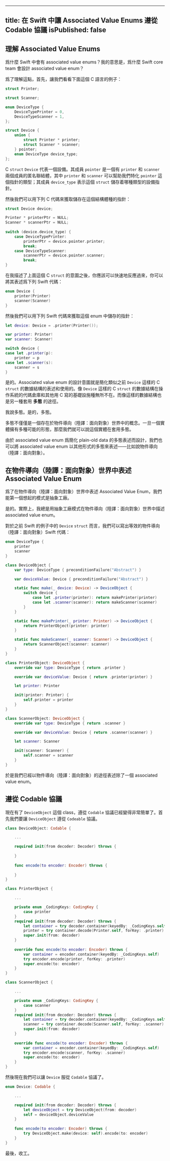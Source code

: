  ---
 title: 在 Swift 中讓 Associated Value Enums 遵從 Codable 協議
 isPublished: false
 ---
 
 ## 理解 Associated Value Enums
 
 爲什麼 Swift 中會有 associated value enums？我的意思是，爲什麼 Swift core team 會設計 associated value enum？

爲了理解這點，首先，讓我們看看下面這個 C 語言的例子：


```c
struct Printer;

struct Scanner;

enum DeviceType {
    DeviceTypePrinter = 0,
    DeviceTypeScanner = 1,
};

struct Device {
    union {
        struct Printer * printer;
        struct Scanner * scanner;
    } pointer;
    enum DeviceType device_type;
};
```

C `struct` `Device` 代表一個設備。其成員 `pointer` 是一個有 `printer` 和 `scanner` 兩個成員的匿名聯結體，其中  `printer` 和 `scanner` 可以幫助我們特化 `pointer` 這個指針的類型；其成員 `device_type` 表示這個 `struct` 儲存着哪種類型的設備指針。

然後我們可以用下列 C 代碼來獲取儲存在這個結構體種的指針：

```c
struct Device device;

Printer * printerPtr = NULL;
Scanner * scannerPtr = NULL;
    
switch (device.device_type) {
    case DeviceTypePrinter:
        printerPtr = device.pointer.printer;
        break;
    case DeviceTypeScanner:
        scannerPtr = device.pointer.scanner;
        break;
}
```

在我描述了上面這個 C `struct` 的意圖之後，你應該可以快速地反應過來，你可以將其表述爲下列 Swift 代碼：

```swift
enum Device {
    printer(Printer)
    scanner(Scanner)
}
```

然後我們可以用下列 Swift 代碼來獲取這個 enum 中儲存的指針：

```swift
let device: Device = .printer(Printer());

var printer: Printer!
var scanner: Scanner!

switch device {
case let .printer(p):
    printer = p
case let .scanner(s):
    scanner = s
}
```

是的。Associated value enum 的設計意圖就是簡化類似之前 `Device` 這樣的 C `struct` 的數據結構的表述和使用的。像 `Device` 這樣的 C `struct` 的數據結構在操作系統的代碼倉庫和其他用 C 寫的基礎設施種無所不在。而像這樣的數據結構也是另一種套用 __多態__ 的途徑。

我說多態。是的，多態。

多態不僅僅是一個存在於物件導向（陸譯：面向對象）世界中的概念。一旦一個實體擁有多種可能的形態，那麼我們就可以說這個實體在套用多態。

由於 associated value enum 爲簡化 plain-old data 的多態表述而設計，我們也可以將 associated value enum 以其他形式的多態來表述——比如說物件導向（陸譯：面向對象）。

## 在物件導向（陸譯：面向對象）世界中表述 Associated Value Enum

爲了在物件導向（陸譯：面向對象）世界中表述 Associated Value Enum，我們能第一個想起的模式是抽象工廠。

是的。實際上，我總是用抽象工廠模式在物件導向（陸譯：面向對象）世界中描述 associated value enum。

對於之前 Swift 的例子中的 `Device` `struct` 而言，我們可以寫出等效的物件導向（陸譯：面向對象）Swift 代碼：

```swift
enum DeviceType {
    printer
    scanner
}

class DeviceObject {
    var type: DeviceType { preconditionFailure("Abstract") }

    var deviceValue: Device { preconditionFailure("Abstract") } 

    static func make(_ device: Device) -> DeviceObject {
        switch device {
            case let .printer(printer): return makePrinter(printer)
            case let .scanner(scanner): return makeScanner(scanner)
        }
    }

    static func makePrinter(_ printer: Printer) -> DeviceObject {
        return PrinterObject(printer: printer)
    }

    static func makeScanner(_ scanner: Scanner) -> DeviceObject {
        return ScannerObject(scanner: scanner)
    }
}

class PrinterObject: DeviceObject {
    override var type: DeviceType { return .printer }

    override var deviceValue: Device { return .printer(printer) }

    let printer: Printer

    init(printer: Printer) {
        self.printer = printer
    }
}

class ScannerObject: DeviceObject {
    override var type: DeviceType { return .scanner }

    override var deviceValue: Device { return .scanner(scanner) }

    let scanner: Scanner

    init(scanner: Scanner) {
        self.scanner = scanner
    }
}
```

於是我們已經以物件導向（陸譯：面向對象）的途徑表述除了一個 associated value enum。

## 遵從 Codable 協議

現在有了 `DeviceObject` 這個 class，遵從 `Codable`  協議已經變得非常簡單了。首先我們要讓 `DeviceObject` 遵從 `Codeable` 協議。

```swift
class DeviceObject: Codable {

    ...

    required init(from decoder: Decoder) throws {
        
    }
    
    func encode(to encoder: Encoder) throws {
        
    }
}

class PrinterObject {

    ...

    private enum _CodingKeys: CodingKey {
        case printer
    }
    required init(from decoder: Decoder) throws {
        let container = try decoder.container(keyedBy: _CodingKeys.self)
        printer = try container.decode(Printer.self, forKey: .printer)
        super.init(from: decoder)
    }
    
    override func encode(to encoder: Encoder) throws {
        var container = encoder.container(keyedBy: _CodingKeys.self)
        try encoder.encode(printer, forKey: .printer)
        super.encode(to: encoder)
    }
}

class ScannerObject {

    ...

    private enum _CodingKeys: CodingKey {
        case scanner
    }
    required init(from decoder: Decoder) throws {
        let container = try decoder.container(keyedBy: _CodingKeys.self)
        scanner = try container.decode(Scanner.self, forKey: .scanner)
        super.init(from: decoder)
    }
    
    override func encode(to encoder: Encoder) throws {
        var container = encoder.container(keyedBy: _CodingKeys.self)
        try encoder.encode(scanner, forKey: .scanner)
        super.encode(to: encoder)
    }
}
```

然後現在我們可以讓 `Device` 服從 `Codable` 協議了。

```swift
enum Device: Codable {

    ...

    required init(from decoder: Decoder) throws {
        let deviceObject = try DeviceObject(from: decoder)
        self = deviceObject.deviceValue
    }
    
    func encode(to encoder: Encoder) throws {
        try DeviceObject.make(device: self).encode(to: encoder)
    }
}
```

最後，收工。